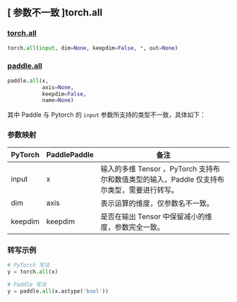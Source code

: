## [ 参数不一致 ]torch.all

### [torch.all](https://pytorch.org/docs/stable/generated/torch.all.html?highlight=all#torch.all)

```python
torch.all(input, dim=None, keepdim=False, *, out=None)
```

### [paddle.all](https://www.paddlepaddle.org.cn/documentation/docs/zh/api/paddle/all_cn.html#all)

```python
paddle.all(x,
           axis=None,
           keepdim=False,
           name=None)
```

其中 Paddle 与 Pytorch 的 `input` 参数所支持的类型不一致，具体如下：

### 参数映射
| PyTorch       | PaddlePaddle | 备注                                                   |
| ------------- | ------------ | ------------------------------------------------------ |
| input        | x           | 输入的多维 Tensor ，PyTorch 支持布尔和数值类型的输入，Paddle 仅支持布尔类型，需要进行转写。                   |
| dim    |  axis     | 表示运算的维度，仅参数名不一致。        |
| keepdim    |  keepdim  | 是否在输出 Tensor 中保留减小的维度，参数完全一致。  |

### 转写示例
```python
# PyTorch 写法
y = torch.all(x)

# Paddle 写法
y = paddle.all(x.astype('bool'))
```
